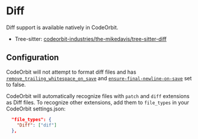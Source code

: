 # Diff

Diff support is available natively in CodeOrbit.

- Tree-sitter: [codeorbit-industries/the-mikedavis/tree-sitter-diff](https://github.com/the-mikedavis/tree-sitter-diff)

## Configuration

CodeOrbit will not attempt to format diff files and has [`remove_trailing_whitespace_on_save`](https://CodeOrbit.dev/docs/configuring-CodeOrbit#remove-trailing-whitespace-on-save) and [`ensure-final-newline-on-save`](https://CodeOrbit.dev/docs/configuring-CodeOrbit#ensure-final-newline-on-save) set to false.

CodeOrbit will automatically recognize files with `patch` and `diff` extensions as Diff files. To recognize other extensions, add them to `file_types` in your CodeOrbit settings.json:

```json
  "file_types": {
    "Diff": ["dif"]
  },
```

